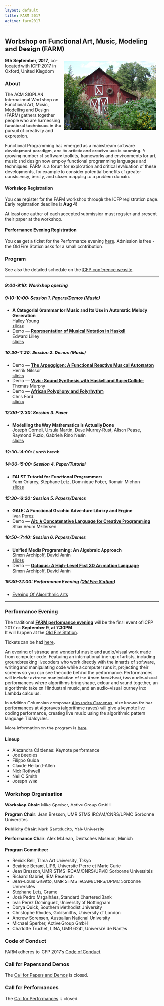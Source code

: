 ```yaml
---
layout: default
title: FARM 2017
active: farm2017
---
```


## Workshop on Functional Art, Music, Modeling and Design (FARM)

<img src="/files/farm-lambda-small.jpg" style="float: right; margin: 10px;" />

**9th September, 2017**, co-located with
[ICFP 2017](http://icfp17.sigplan.org/home) in Oxford, United Kingdom

### About

The ACM SIGPLAN International Workshop on Functional Art, Music,
Modelling and Design (FARM) gathers together people who are harnessing
functional techniques in the pursuit of creativity and expression.

Functional Programming has emerged as a mainstream software
development paradigm, and its artistic and creative use is booming. A
growing number of software toolkits, frameworks and environments for
art, music and design now employ functional programming languages and
techniques. FARM is a forum for exploration and critical evaluation of
these developments, for example to consider potential benefits of
greater consistency, tersity, and closer mapping to a problem domain.

#### Workshop Registration

You can register for the FARM workshop through
the
[ICFP registration page](http://icfp17.sigplan.org/attending/registration).
Early registration deadline is **Aug 4**!

At least one author of each accepted submission must register and present their paper at the workshop. 

#### Performance Evening Registration

You can get a ticket for the Performance
evening
[here](https://oldfirestation.org.uk/whats-on/?ts_routing=/shows/873576176).
Admission is free - the Old Fire Station asks for a small contribution.


### Program

See also the detailed schedule on the [ICFP conference website](http://icfp17.sigplan.org/track/farm-2017-papers#program).

-------

##### 9:00-9:10: Workshop opening

##### 9:10-10:00: Session 1. Papers/Demos (Music)

* **A Categorial Grammar for Music and Its Use in Automatic Melody Generation**<br/>
  Halley Young <br/>
  <a href="slides/young-farm17-slides.pdf">slides</a>
* Demo — **[Representation of Musical Notation in Haskell](abstractmusic)**<br/>
  Edward Lilley <br/>
  <a href="slides/lilley-farm17-slides.pdf">slides</a>


##### 10:30-11:30: Session 2. Demos (Music)

* Demo — **[The Arpeggigon: A Functional Reactive Musical Automaton](arpeggigon)**  <br/>
  Henrik Nilsson  <br/>
  <a href="slides/nilsson-farm17-slides.pdf">slides</a>
* Demo — **[Vivid: Sound Synthesis with Haskell and SuperCollider](vivid)**<br/>
  Thomas Murphy
* Demo — **[African Polyphony and Polyrhythm](african-polyphony)**<br/>
  Chris Ford <br/>
  <a href="https://ctford.github.io/african-polyphony-and-polyrhythm/">slides</a>

##### 12:00-12:30: Session 3. Paper

* **Modelling the Way Mathematics Is Actually Done**<br/>
  Joseph Corneli, Ursula Martin, Dave Murray-Rust, Alison Pease, Raymond Puzio, Gabriela Rino Nesin <br/>
  <a href="slides/corneli-farm17-slides.pdf">slides</a>

##### 12:30-14:00: _Lunch break_

##### 14:00-15:00: Session 4. Paper/Tutorial

* **FAUST Tutorial for Functional Programmers**<br/>
  Yann Orlarey, Stéphane Letz, Dominique Fober, Romain Michon </br>
  <a href="slides/orlarey-farm17-slides.pdf">slides</a>

##### 15:30-16:20: Session 5. Papers/Demos

* **GALE: A Functional Graphic Adventure Library and Engine**<br/>
  Ivan Perez
* Demo — **[Ait: A Concatenative Language for Creative Programming](ait)**<br/>
  Stian Veum Møllersen

##### 16:50-17:40: Session 6. Papers/Demos

* **Unified Media Programming: An Algebraic Approach**<br/>
  Simon Archipoff, David Janin <br/>
  <a href="slides/archipoff-janin-farm17-slides.pdf">slides</a>
* Demo — **[Octopus: A High-Level Fast 3D Animation Language](octopus)**<br/>
  Simon Archipoff, David Janin

##### 19:30-22:00: Performance Evening ([Old Fire Station](https://oldfirestation.org.uk/))

* [Evening Of Algorithmic Arts](https://oldfirestation.org.uk/whats-on/?ts_routing=/shows/873576176)

-------

### Performance Evening

The traditional
**[FARM performance evening](https://oldfirestation.org.uk/whats-on/?ts_routing=/shows/873576176)** 
will be the final event of ICFP 2017 on **September 9, at 7:30PM**.  
It will happen at the
[Old Fire Station](https://oldfirestation.ticketsolve.com/venues/126561395/shows).

Tickets can be
had
[here](https://oldfirestation.org.uk/whats-on/?ts_routing=/shows/873576176).

An evening of strange and wonderful music and audio/visual work made
from computer code. Featuring an international line-up of artists,
including groundbreaking livecoders who work directly with the innards
of software, writing and manipulating code while a computer runs it,
projecting their screens so you can see the code behind the
performance. Performances will include: extreme manipulation of the
Amen breakbeat, two audio-visual performances where algorithms bring
shape, colour and sound together, an algorithmic take on Hindustani
music, and an audio-visual journey into Lambda calculus. 

In addition Columbian
composer
[Alexandra Cardenas](http://cargocollective.com/tiemposdelruido), also
known for her performances at Algoraves (algorithmic raves) will give
a keynote live coding performance, creating live music using the
algorithmic pattern language Tidalcycles.

More information on the program is [here](performance.html).

#### Lineup:

* Alexandra Cárdenas: Keynote performance
* Joe Beedles
* Filippo Guida
* Claude Heiland-Allen
* Nick Rothwell
* Neil C Smith
* Joseph Wilk

### Workshop Organisation

**Workshop Chair**: Mike Sperber, Active Group GmbH

**Program Chair**: Jean Bresson, UMR STMS IRCAM/CNRS/UPMC Sorbonne Universités

**Publicity Chair**: Mark Santolucito, Yale University

**Performance Chair**: Alex McLean, Deutsches Museum, Munich

#### Program Committee:
* Renick Bell, Tama Art University, Tokyo
* Beatrice Berard,	LIP6, Universite Pierre et Marie Curie
* Jean Bresson,		UMR STMS IRCAM/CNRS/UPMC Sorbonne Universités
* Richard Gabriel,	IBM Research
* Jean-Louis Giavitto,	UMR STMS IRCAM/CNRS/UPMC Sorbonne Universités
* Stéphane Letz,		Grame
* José Pedro Magalhães,	Standard Chartered Bank
* Ivan Perez Dominguez,	University of Nottingham
* Donya Quick, 	Southern Methodist University
* Christophe Rhodes,	Goldsmiths, University of London
* Andrew Sorensen,		Australian National University
* Michael Sperber,		Active Group GmbH
* Charlotte Truchet,	LINA, UMR 6241, Université de Nantes

### Code of Conduct

FARM adheres to ICFP 2017's
[Code of Conduct](http://icfp17.sigplan.org/attending/code-of-conduct).

### Call for Papers and Demos

The [Call for Papers and Demos](cfp.html) is closed.

### Call for Performances

The [Call for Performances](call-for-performances.html) is closed.

